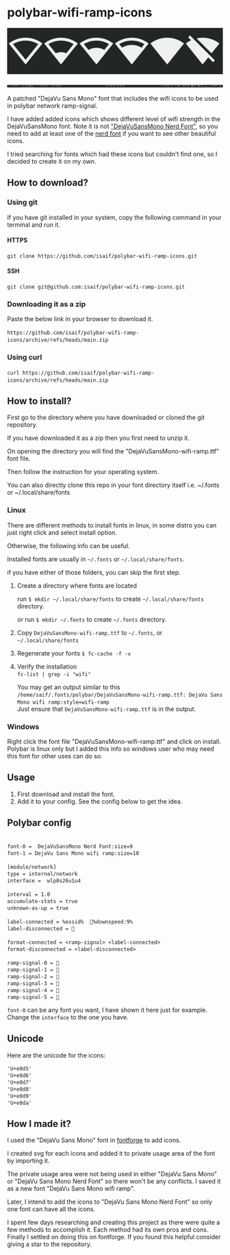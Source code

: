# polybar-wifi-ramp-icons

![icons preview](icon-images.png "preview of icons")

![my polybar](my-polybar.png "preview of my polybar")

A patched "DejaVu Sans Mono" font that includes the wifi icons to be used in polybar network ramp-signal.

I have added added icons which shows different level of wifi strength in the DejaVuSansMono font.
Note it is not ["DejaVuSansMono Nerd Font"](https://github.com/ryanoasis/nerd-fonts/releases/download/v2.1.0/DejaVuSansMono.zip), so you need to add at least one of the [nerd font](https://www.nerdfonts.com/) if you want to see other beautiful icons.

I tried searching for fonts which had these icons but couldn't find one, so I decided to create it on my own.

## How to download?

### Using git

If you have git installed in your system, copy the following command in your terminal and run it.

#### HTTPS

`git clone https://github.com/isaif/polybar-wifi-ramp-icons.git`

#### SSH

`git clone git@github.com:isaif/polybar-wifi-ramp-icons.git`

### Downloading it as a zip

Paste the below link in your browser to download it.

`https://github.com/isaif/polybar-wifi-ramp-icons/archive/refs/heads/main.zip`

### Using curl

`curl https://github.com/isaif/polybar-wifi-ramp-icons/archive/refs/heads/main.zip`

## How to install?

First go to the directory where you have downloaded or cloned the git repository.

If you have downloaded it as a zip then you first need to unzip it.

On opening the directory you will find the "DejaVuSansMono-wifi-ramp.ttf" font file.

Then follow the instruction for your operating system.

You can also directly clone this repo in your font directory itself i.e. ~/.fonts or ~/.local/share/fonts

### Linux

There are different methods to install fonts in linux, in some distro you can just right click and select install option.

Otherwise, the following info can be useful.

Installed fonts are usually in `~/.fonts` or `~/.local/share/fonts`. 

if you have either of those folders, you can skip the first step.

1. Create a directory where fonts are located

   run `$ mkdir ~/.local/share/fonts` to create `~/.local/share/fonts` directory.

   or run `$ mkdir ~/.fonts` to create `~/.fonts` directory.

2. Copy `DejaVuSansMono-wifi-ramp.ttf` to `~/.fonts`, or `~/.local/share/fonts`

3. Regenerate your fonts
   `$ fc-cache -f -v`

4. Verify the installation  
   `fc-list | grep -i "wifi"`

   You may get an output similar to this  
    `/home/saif/.fonts/polybar/DejaVuSansMono-wifi-ramp.ttf: DejaVu Sans Mono wifi ramp:style=wifi-ramp`  
    Just ensure that `DejaVuSansMono-wifi-ramp.ttf` is in the output.

### Windows

Right click the font file "DejaVuSansMono-wifi-ramp.ttf" and click on install.
Polybar is linux only but I added this info so windows user who may need this font for other uses can do so.

## Usage

1. First download and install the font.
2. Add it to your config. See the config below to get the idea.

## Polybar config

```

font-0 =  DejaVuSansMono Nerd Font:size=9
font-1 = DejaVu Sans Mono wifi ramp:size=10

[module/network]
type = internal/network
interface =  wlp0s26u1u4

interval = 1.0
accumulate-stats = true
unknown-as-up = true

label-connected = %essid%  %downspeed:9%
label-disconnected = 

format-connected = <ramp-signal> <label-connected>
format-disconnected = <label-disconnected>

ramp-signal-0 = 
ramp-signal-1 = 
ramp-signal-2 = 
ramp-signal-3 = 
ramp-signal-4 = 
ramp-signal-5 = 
```

`font-0` can be any font you want, I have shown it here just for example.
Change the `interface` to the one you have.

## Unicode

Here are the unicode for the icons:
```
'U+e0d5'
'U+e0d6'
'U+e0d7'
'U+e0d8'
'U+e0d9'
'U+e0da'
```

## How I made it?

I used the "DejaVu Sans Mono" font in [fontforge](https://www.nerdfonts.com/) to add icons.

I created svg for each icons and added it to private usage area of the font by importing it.

The private usage area were not being used in either "DejaVu Sans Mono" or "DejaVu Sans Mono Nerd Font" so there won't be any conflicts.
I saved it as a new font "DejaVu Sans Mono wifi ramp".

Later, I intend to add the icons to "DejaVu Sans Mono Nerd Font" so only one font can have all the icons.

I spent few days researching and creating this project as there were quite a few methods to accomplish it.
Each method had its own pros and cons. Finally I settled on doing this on fontforge.
If you found this helpful consider giving a star to the repository.
